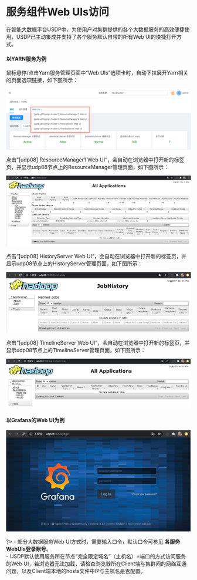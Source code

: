 # 服务组件Web UIs访问

在智能大数据平台USDP中，为使用户对集群提供的各个大数据服务的高效便捷使用，USDP已主动集成并支持了各个服务默认自带的所有Web UI的快捷打开方式。



#### 以YARN服务为例

鼠标悬停/点击Yarn服务管理页面中“Web UIs”选项卡时，自动下拉展开Yarn相关的页面选项链接，如下图所示：

![img](../../images/2.0.x/guide/service/service_yarn_uis.png)



点击“[udp08] ResourceManager1 Web UI”，会自动在浏览器中打开新的标签页，并显示udp08节点上的ResourceManager管理页面，如下图所示：

![img](../../images/2.0.x/guide/service/service_yarn_ui_rm.png)



点击“[udp08] HistoryServer Web UI”，会自动在浏览器中打开新的标签页，并显示udp08节点上的HistoryServer管理页面，如下图所示：

![img](../../images/2.0.x/guide/service/service_yarn_ui_hs.png)



点击“[udp08] TimelineServer Web UI”，会自动在浏览器中打开新的标签页，并显示udp08节点上的TimelineServer管理页面，如下图所示：

![img](../../images/2.0.x/guide/service/service_yarn_ui_ts.png)



#### 以Grafana的Web UI为例

![img](../../images/2.0.x/guide/service/service_grafana_ui_details.png)



?> - 部分大数据服务Web UI方式时，需要输入口令，默认口令可参见 **各服务WebUIs登录账号**。</br>- USDP默认使用服务所在节点“完全限定域名”（主机名）+端口的方式访问服务的Web UI，若浏览器无法加载，请检查浏览器所在Client端与集群间的网络互通问题，以及Client端本地的hosts文件中IP与主机名是否配置。